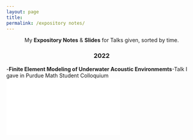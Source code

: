 ```yaml
---
layout: page
title: 
permalink: /expository notes/
---
```


<p align="center">
  My <b>Expository Notes</b> & <b>Slides</b> for Talks given, sorted by time.
</p>

### <center>2022</center>
-**Finite Element Modeling of Underwater Acoustic Environmemts**-Talk I gave in Purdue Math Student Colloquium
![Link to Slides](file:///Users/generalozochiawaeze/Downloads/FEM_Undersea_Acoustics.pdf)
